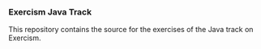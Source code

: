 <h3>Exercism Java Track</h3>

<p>This repository contains the source for the exercises of the Java track on Exercism.</p>
